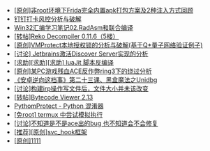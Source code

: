 + [[原创]非root环境下Frida完全内置apk打包方案及2种注入方式回顾](https://bbs.kanxue.com/thread-284482.htm)
+ [钉钉打卡风控分析与破解](https://bbs.kanxue.com/thread-276154.htm)
+ [Win32汇编学习笔记02.RadAsm和联合编译](https://bbs.kanxue.com/thread-285089.htm)
+ [[转帖]Reko Decompiler 0.11.6（5楼）](https://bbs.kanxue.com/thread-278705.htm)
+ [[原创]VMProtect本地授权锁的分析与破解(基于Q*量子网络验证例子)](https://bbs.kanxue.com/thread-285076.htm)
+ [[讨论] Jetbrains激活Discover Server实现的分析](https://bbs.kanxue.com/thread-283941.htm)
+ [[求助][求助][求助] luaJit 脚本反编译](https://bbs.kanxue.com/thread-284922.htm)
+ [[原创]某PC游戏残血ACE反作弊ring3下的绕过分析](https://bbs.kanxue.com/thread-284667.htm)
+ [《安卓逆向这档事》第二十三课、黑盒魔法之Unidbg](https://bbs.kanxue.com/thread-285073.htm)
+ [[讨论]构建irp操作写文件后，文件大小并未该改变](https://bbs.kanxue.com/thread-285088.htm)
+ [[转帖]Bytecode Viewer 2.13](https://bbs.kanxue.com/thread-285092.htm)
+ [PythomProtect - Python 混淆器](https://bbs.kanxue.com/thread-285032.htm)
+ [[免root] termux 中尝试模拟执行](https://bbs.kanxue.com/thread-285091.htm)
+ [[讨论]不知道是不是ace出的bug  也不知道会不会修复](https://bbs.kanxue.com/thread-285084.htm)
+ [[推荐][原创]svc_hook框架](https://bbs.kanxue.com/thread-284713.htm)
+ [[原创]1111](https://bbs.kanxue.com/thread-285033.htm)
